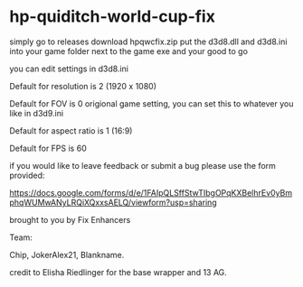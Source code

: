 # hp-quiditch-world-cup-fix

simply go to releases download hpqwcfix.zip put the d3d8.dll and d3d8.ini into your game folder next to the game exe and your good to go 

you can edit settings in d3d8.ini 

Default for resolution is 2 (1920 x 1080) 

Default for FOV is 0 origional game setting, you can set this to whatever you like in d3d9.ini

Default for aspect ratio is 1 (16:9)

Default for FPS is 60 

if you would like to leave feedback or submit a bug please use the form provided:

https://docs.google.com/forms/d/e/1FAIpQLSffStwTIbgOPqKXBelhrEv0yBmphqWUMwANyLRQiXQxxsAELQ/viewform?usp=sharing

brought to you by Fix Enhancers 

Team: 

Chip, JokerAlex21, Blankname.

credit to Elisha Riedlinger for the base wrapper and 13 AG.
